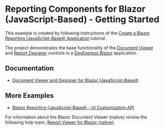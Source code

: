 # Reporting Components for Blazor (JavaScript-Based) - Getting Started

This example is created by following instructions of the [Create a Blazor Reporting (JavaScript-Based) Application](https://docs.devexpress.com/XtraReports/401677) tutorial. 

The project demonstrates the base functionality of the [Document Viewer](https://devexpress.github.io/dotnet-eud/interface-elements-for-web/articles/document-viewer.html) and [Report Designer](https://devexpress.github.io/dotnet-eud/interface-elements-for-web/articles/report-designer.html) controls in a [DevExpress Blazor](https://www.devexpress.com/blazor/) application.

## Documentation

- [Document Viewer and Designer for Blazor (JavaScript-Based)](https://docs.devexpress.com/XtraReports/403595/web-reporting/blazor-reporting/blazor-viewer-designer-js-based?v=22.1)

## More Examples

- [Blazor Reporting (JavaScript-Based) - UI Customization API](https://github.com/DevExpress-Examples/Blazor-Reporting-UI-Customization-API)

For information about the Blazor Document Viewer (native) review the following help topic: [Report Viewer for Blazor (native)](https://docs.devexpress.com/XtraReports/403594/web-reporting/blazor-reporting/blazor-native?v=22.1).